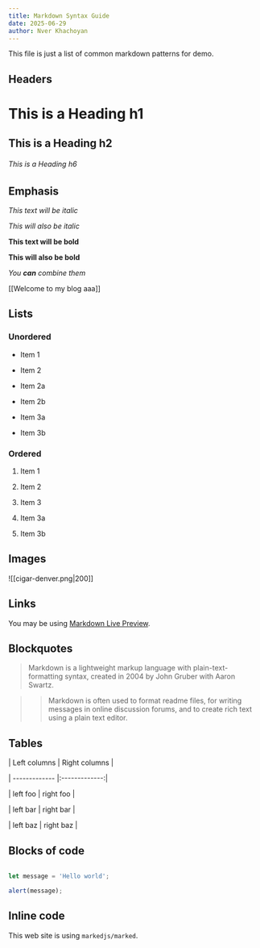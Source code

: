 ```yaml
---
title: Markdown Syntax Guide
date: 2025-06-29
author: Nver Khachoyan
---
```

This file is just a list of common markdown patterns for demo.
## Headers

# This is a Heading h1

## This is a Heading h2

###### This is a Heading h6

## Emphasis

_This text will be italic_

_This will also be italic_

**This text will be bold**

**This will also be bold**

_You **can** combine them_

[[Welcome to my blog aaa]]

## Lists

### Unordered

- Item 1

- Item 2

- Item 2a

- Item 2b

- Item 3a

- Item 3b

### Ordered

1. Item 1

2. Item 2

3. Item 3

4. Item 3a

5. Item 3b

## Images

![[cigar-denver.png|200]]

## Links

You may be using [Markdown Live Preview](https://markdownlivepreview.com/).

## Blockquotes

> Markdown is a lightweight markup language with plain-text-formatting syntax, created in 2004 by John Gruber with Aaron Swartz.

>

> > Markdown is often used to format readme files, for writing messages in online discussion forums, and to create rich text using a plain text editor.

## Tables

| Left columns | Right columns |

| ------------- |:-------------:|

| left foo | right foo |

| left bar | right bar |

| left baz | right baz |

## Blocks of code

```js

let message = 'Hello world';

alert(message);

```

## Inline code

This web site is using `markedjs/marked`.
